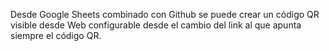 Desde Google Sheets combinado con Github se puede crear un código QR visible desde Web configurable desde el cambio del link al que apunta siempre el código QR. 
